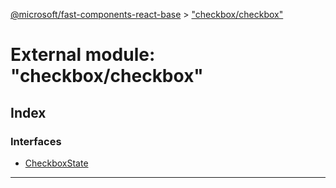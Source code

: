 [@microsoft/fast-components-react-base](../README.md) > ["checkbox/checkbox"](../modules/_checkbox_checkbox_.md)

# External module: "checkbox/checkbox"

## Index

### Interfaces

* [CheckboxState](../interfaces/_checkbox_checkbox_.checkboxstate.md)

---

